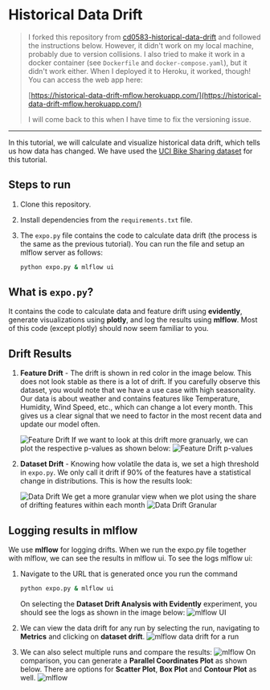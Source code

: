 # Historical Data Drift

> I forked this repository from [cd0583-historical-data-drift](https://github.com/udacity/cd0583-historical-data-drift) and followed the instructions below. However, it didn't work on my local machine, probably due to version collisions.
> I also tried to make it work in a docker container (see `Dockerfile` and `docker-compose.yaml`), but it didn't work either.
> When I deployed it to Heroku, it worked, though! You can access the web app here:
> 
> [https://historical-data-drift-mflow.herokuapp.com/](https://historical-data-drift-mflow.herokuapp.com/)
> 
> I will come back to this when I have time to fix the versioning issue.

---

In this tutorial, we will calculate and visualize historical data drift, which tells us how data has changed. We have used the [UCI Bike Sharing dataset](https://archive.ics.uci.edu/ml/datasets/bike+sharing+dataset) for this tutorial.

## Steps to run

1. Clone this repository.
2. Install dependencies from the `requirements.txt` file.
3. The `expo.py` file contains the code to calculate data drift (the process is the same as the previous tutorial). You can run the file and setup an mlflow server as follows:

    ```bash
    python expo.py & mlflow ui
    ```

## What is `expo.py`?

It contains the code to calculate data and feature drift using **evidently**, generate visualizations using **plotly**, and log the results using **mlflow**. Most of this code (except plotly) should now seem familiar to you.

## Drift Results

1. **Feature Drift** - The drift is shown in red color in the image below. This does not look stable as there is a lot of drift. If you carefully observe this dataset, you would note that we have a use case with high seasonality. Our data is about weather and contains features like Temperature, Humidity, Wind Speed, etc., which can change a lot every month. This gives us a clear signal that we need to factor in the most recent data and update our model often.

    ![Feature Drift](./images/feature_drift.png)
    If we want to look at this drift more granuarly, we can plot the respective p-values as shown below:
    ![Feature Drift p-values](./images/feature_drift_p-values.png)

2. **Dataset Drift** - Knowing how volatile the data is, we set a high threshold in `expo.py`. We only call it drift if 90% of the features have a statistical change in distributions. This is how the results look:

    ![Data Drift](./images/data_drift.png)
    We get a more granular view when we plot using the share of drifting features within each month
    ![Data Drift Granular](./images/data_drift_granular.png)

## Logging results in mlflow

We use **mlflow** for logging drifts. When we run the expo.py file together with mlflow, we can see the results in mlflow ui. To see the logs mlflow ui:

1. Navigate to the URL that is generated once you run the command 

    ```bash
    python expo.py & mlflow ui
    ```

    On selecting the **Dataset Drift Analysis with Evidently** experiment, you should see the logs as shown in the image below:
    ![mlflow UI](./images/mlflow_exp.png)

2. We can view the data drift for any run by selecting the run, navigating to **Metrics** and clicking on **dataset drift**.
    ![mlflow data drift for a run](./images/mlflow_drift_run.png)
3. We can also select multiple runs and compare the results:
    ![mlflow](./images/mlflow_compare_runs.png)
    On comparison, you can generate a **Parallel Coordinates Plot** as shown below. There are options for **Scatter Plot**, **Box Plot** and **Contour Plot** as well.
    ![mlflow](./images/mlflow_parallel_coordinates_plot.png)